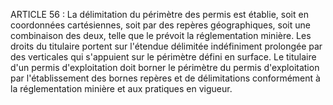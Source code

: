 ARTICLE 56 : La délimitation du périmètre des permis est établie,
soit en coordonnées cartésiennes, soit par des repères géographiques,
soit une combinaison des deux, telle que le prévoit la réglementation
minière.
Les droits du titulaire portent sur l'étendue délimitée indéfiniment
prolongée par des verticales qui s'appuient sur le périmètre défini en
surface.
Le titulaire d'un permis d'exploitation doit borner le périmètre du
permis d'exploitation par l'établissement des bornes repères et de
délimitations conformément à la réglementation minière et aux pratiques
en vigueur.
